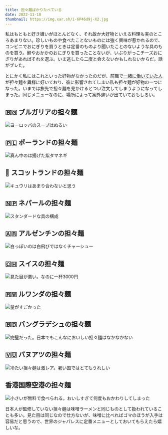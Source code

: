 ```yaml
---
title: 担々麺ばかりたべている
date: 2022-11-10
thumbnail: https://img.xar.sh/i-6P46d9j-X2.jpg
---
```


私はもともと好き嫌いがほとんどなく、それ故か大好物といえる料理も実のところあまりない。珍しいものや食べたことないものには強く興味が惹かれるので、コンビニでおにぎりを買うときは定番のものより聞いたことのないような具のものを買う。鮭やおかかのおにぎりを買ったことないが、いぶりがっこチーズおにぎりがあればそれを選ぶ。いま逃したら二度と会えないかもしれないからだ。話がブレた。

とにかく私にはこれといった好物がなかったのだが、前職で[一緒に働いていた人](https://twitter.com/yotarokatayama)が担々麺を異様に好いており、彼に影響されてしまい私も担々麺が好物の一つになった。いまでは旅先で担々麺を見かけるとつい注文してしまうようになってしまった。同じメニューなのに、場所によって案外違いが出ていておもしろい。

## 🇧🇬 ブルガリアの担々麺

![ヨーロッパのスープはぬるい](https://img.xar.sh/i-6P46d9j-X2.jpg)

## 🇵🇱 ポーランドの担々麺

![真ん中のは揚げた紫タマネギ](https://img.xar.sh/b0aaaaaaae8rg.webp)

## 🏴󠁧󠁢󠁳󠁣󠁴󠁿 スコットランドの担々麺

![キュウリはあまり合わないと思う](https://img.xar.sh/i-82h3nnv-X2.jpg)

## 🇳🇵 ネパールの担々麺

![スタンダードな具の構成](https://img.xar.sh/b0aaaaaaae8sa.webp)

## 🇦🇷 アルゼンチンの担々麺

![白っぽいのは白飛びではなくチャーシュー](https://img.xar.sh/i-Rjj7BdW-X2.jpg)

## 🇨🇭 スイスの担々麺

![見た目が悪い。なのに一杯3000円](https://img.xar.sh/i-vrsJ5f6-X2.jpg)

## 🇷🇼 ルワンダの担々麺

![量がすごかった](https://img.xar.sh/i-VzbZJsN-X2.jpeg)

## 🇧🇩 バングラデシュの担々麺

![完璧だった。日本でもこんなにおいしい担々麺はなかなかない](https://img.xar.sh/b0aaaaaaae8rw.webp)

## 🇻🇺 バヌアツの担々麺

![冷たい担々麺は激レア。暑い国ではとてもうれしい](https://img.xar.sh/uzcsxbmn_b0aaaaaaae_xq.webp)

## 香港国際空港の担々麺

![小さいが無料で食べられる。おいしすぎて何度もおかわりしてしまった](https://img.xar.sh/uzcsxbmn_b0aaaaaaae_bg.webp)

日本人が監修していない担々麺は味噌ラーメンと同じものとして扱われていることも多い。見た目は同じなので仕方ないが、味噌に比べればゴマのほうが入手は容易だと思うので、世界のジャパレスに定番メニューとしておいてもらえたら嬉しいな。
